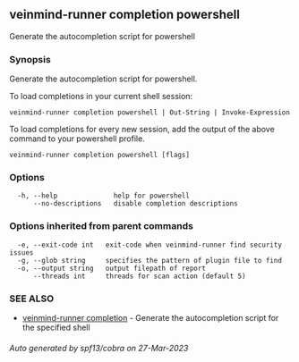 ## veinmind-runner completion powershell

Generate the autocompletion script for powershell

### Synopsis

Generate the autocompletion script for powershell.

To load completions in your current shell session:

	veinmind-runner completion powershell | Out-String | Invoke-Expression

To load completions for every new session, add the output of the above command
to your powershell profile.


```
veinmind-runner completion powershell [flags]
```

### Options

```
  -h, --help              help for powershell
      --no-descriptions   disable completion descriptions
```

### Options inherited from parent commands

```
  -e, --exit-code int   exit-code when veinmind-runner find security issues
  -g, --glob string     specifies the pattern of plugin file to find
  -o, --output string   output filepath of report
      --threads int     threads for scan action (default 5)
```

### SEE ALSO

* [veinmind-runner completion](veinmind-runner_completion.md)	 - Generate the autocompletion script for the specified shell

###### Auto generated by spf13/cobra on 27-Mar-2023
